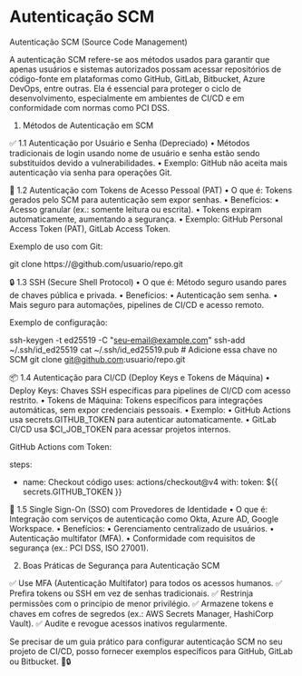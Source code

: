 # Autenticação SCM

Autenticação SCM (Source Code Management)

A autenticação SCM refere-se aos métodos usados para garantir que apenas usuários e sistemas autorizados possam acessar repositórios de código-fonte em plataformas como GitHub, GitLab, Bitbucket, Azure DevOps, entre outras. Ela é essencial para proteger o ciclo de desenvolvimento, especialmente em ambientes de CI/CD e em conformidade com normas como PCI DSS.

1. Métodos de Autenticação em SCM

✅ 1.1 Autenticação por Usuário e Senha (Depreciado)
	•	Métodos tradicionais de login usando nome de usuário e senha estão sendo substituídos devido a vulnerabilidades.
	•	Exemplo: GitHub não aceita mais autenticação via senha para operações Git.

🔑 1.2 Autenticação com Tokens de Acesso Pessoal (PAT)
	•	O que é: Tokens gerados pelo SCM para autenticação sem expor senhas.
	•	Benefícios:
	•	Acesso granular (ex.: somente leitura ou escrita).
	•	Tokens expiram automaticamente, aumentando a segurança.
	•	Exemplo: GitHub Personal Access Token (PAT), GitLab Access Token.

Exemplo de uso com Git:

git clone https://<TOKEN>@github.com/usuario/repo.git

🔒 1.3 SSH (Secure Shell Protocol)
	•	O que é: Método seguro usando pares de chaves pública e privada.
	•	Benefícios:
	•	Autenticação sem senha.
	•	Mais seguro para automações, pipelines de CI/CD e acesso remoto.

Exemplo de configuração:

ssh-keygen -t ed25519 -C "seu-email@example.com"
ssh-add ~/.ssh/id_ed25519
cat ~/.ssh/id_ed25519.pub  # Adicione essa chave no SCM
git clone git@github.com:usuario/repo.git

📦 1.4 Autenticação para CI/CD (Deploy Keys e Tokens de Máquina)
	•	Deploy Keys: Chaves SSH específicas para pipelines de CI/CD com acesso restrito.
	•	Tokens de Máquina: Tokens específicos para integrações automáticas, sem expor credenciais pessoais.
	•	Exemplo:
	•	GitHub Actions usa secrets.GITHUB_TOKEN para autenticar automaticamente.
	•	GitLab CI/CD usa $CI_JOB_TOKEN para acessar projetos internos.

GitHub Actions com Token:

steps:
  - name: Checkout código
    uses: actions/checkout@v4
    with:
      token: ${{ secrets.GITHUB_TOKEN }}

🔐 1.5 Single Sign-On (SSO) com Provedores de Identidade
	•	O que é: Integração com serviços de autenticação como Okta, Azure AD, Google Workspace.
	•	Benefícios:
	•	Gerenciamento centralizado de usuários.
	•	Autenticação multifator (MFA).
	•	Conformidade com requisitos de segurança (ex.: PCI DSS, ISO 27001).

2. Boas Práticas de Segurança para Autenticação SCM

✅ Use MFA (Autenticação Multifator) para todos os acessos humanos.
✅ Prefira tokens ou SSH em vez de senhas tradicionais.
✅ Restrinja permissões com o princípio de menor privilégio.
✅ Armazene tokens e chaves em cofres de segredos (ex.: AWS Secrets Manager, HashiCorp Vault).
✅ Audite e revogue acessos inativos regularmente.

Se precisar de um guia prático para configurar autenticação SCM no seu projeto de CI/CD, posso fornecer exemplos específicos para GitHub, GitLab ou Bitbucket. 🚀🔒